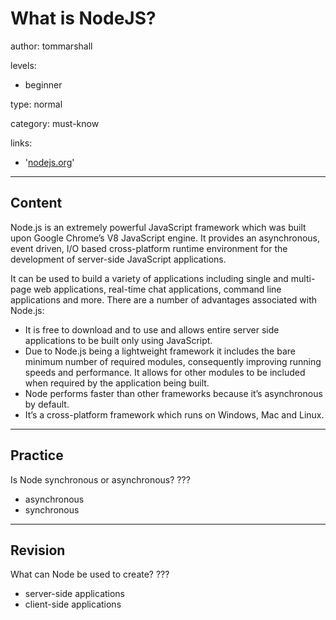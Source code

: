 # What is NodeJS?
author: tommarshall

levels:

  - beginner

type: normal

category: must-know

links:

- '[nodejs.org](https://nodejs.org/en/)'

---
## Content

Node.js is an extremely powerful JavaScript framework which was built upon Google Chrome’s V8 JavaScript engine. It provides an asynchronous, event driven, I/O based cross-platform runtime environment for the development of server-side JavaScript applications.

It can be used to build a variety of applications including single and multi-page web applications, real-time chat applications, command line applications and more. There are a number of advantages associated with Node.js:

- It is free to download and to use and allows entire server side applications to be built only using JavaScript.
- Due to Node.js being a lightweight framework it includes the bare minimum number of required modules, consequently improving running speeds and performance. It allows for other modules to be included when required by the application being built.
- Node performs faster than other frameworks because it’s asynchronous by default.
- It’s a cross-platform framework which runs on Windows, Mac and Linux.

---
## Practice

Is Node synchronous or asynchronous?
???

* asynchronous
* synchronous

---
## Revision

What can Node be used to create?
???

* server-side applications
* client-side applications

